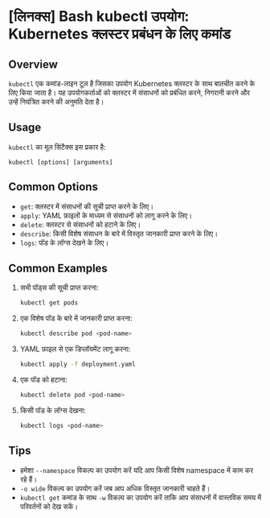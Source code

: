 # [लिनक्स] Bash kubectl उपयोग: Kubernetes क्लस्टर प्रबंधन के लिए कमांड

## Overview
`kubectl` एक कमांड-लाइन टूल है जिसका उपयोग Kubernetes क्लस्टर के साथ बातचीत करने के लिए किया जाता है। यह उपयोगकर्ताओं को क्लस्टर में संसाधनों को प्रबंधित करने, निगरानी करने और उन्हें नियंत्रित करने की अनुमति देता है।

## Usage
`kubectl` का मूल सिंटैक्स इस प्रकार है:
```
kubectl [options] [arguments]
```

## Common Options
- `get`: क्लस्टर में संसाधनों की सूची प्राप्त करने के लिए।
- `apply`: YAML फ़ाइलों के माध्यम से संसाधनों को लागू करने के लिए।
- `delete`: क्लस्टर से संसाधनों को हटाने के लिए।
- `describe`: किसी विशेष संसाधन के बारे में विस्तृत जानकारी प्राप्त करने के लिए।
- `logs`: पॉड के लॉग्स देखने के लिए।

## Common Examples
1. सभी पॉड्स की सूची प्राप्त करना:
   ```bash
   kubectl get pods
   ```

2. एक विशेष पॉड के बारे में जानकारी प्राप्त करना:
   ```bash
   kubectl describe pod <pod-name>
   ```

3. YAML फ़ाइल से एक डिप्लॉयमेंट लागू करना:
   ```bash
   kubectl apply -f deployment.yaml
   ```

4. एक पॉड को हटाना:
   ```bash
   kubectl delete pod <pod-name>
   ```

5. किसी पॉड के लॉग्स देखना:
   ```bash
   kubectl logs <pod-name>
   ```

## Tips
- हमेशा `--namespace` विकल्प का उपयोग करें यदि आप किसी विशेष namespace में काम कर रहे हैं।
- `-o wide` विकल्प का उपयोग करें जब आप अधिक विस्तृत जानकारी चाहते हैं।
- `kubectl get` कमांड के साथ `-w` विकल्प का उपयोग करें ताकि आप संसाधनों में वास्तविक समय में परिवर्तनों को देख सकें।
